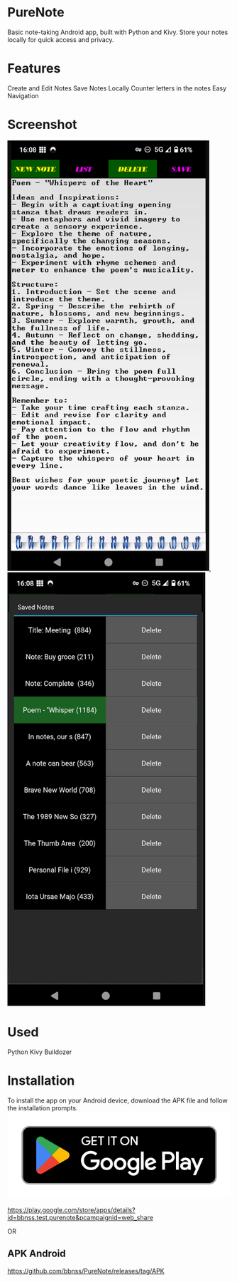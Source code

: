 # PureNote
Basic note-taking Android app, built with Python and Kivy. Store your notes locally for quick access and privacy.

# Features
Create and Edit Notes
Save Notes Locally
Counter letters in the notes
Easy Navigation


# Screenshot
![Screenshot dell'app](images/Screenshot_PureNote.png), ![Screenshot dell'app](images/Screenshot2_PureNote.png)


# Used
Python
Kivy
Buildozer

# Installation
To install the app on your Android device, download the APK file and follow the installation prompts.
[![Play Store](images/google-play-badge-PureNote.png)](https://play.google.com/store/apps/details?id=bbnss.test.purenote&pcampaignid=web_share)

https://play.google.com/store/apps/details?id=bbnss.test.purenote&pcampaignid=web_share

OR

## APK Android
https://github.com/bbnss/PureNote/releases/tag/APK
